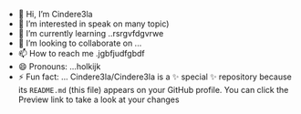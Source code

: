- 👋 Hi, I’m Cindere3la
- 👀 I’m interested in speak on many topic)
- 🌱 I’m currently learning ..rsrgvfdgvrwe
- 💞️ I’m looking to collaborate on ...
- 📫 How to reach me .jgbfjudfgbdf
- 😄 Pronouns: ...holkijk
- ⚡ Fun fact: ...
Cindere3la/Cindere3la is a ✨ special ✨ repository because its `README.md` (this file) appears on your GitHub profile.
You can click the Preview link to take a look at your changes

